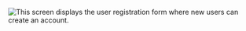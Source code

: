 ![This screen displays the user registration form where new users can create an account.](https://drive.google.com/file/d/1KLSYNHKuFN5BiJF_ExxAkNkzqt4YTFJJ/view?usp=drive_link)
